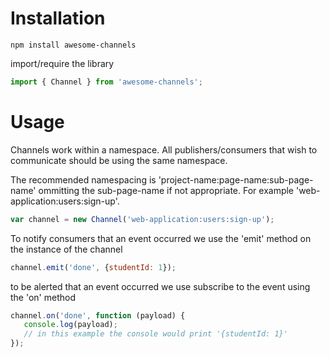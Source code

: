 # Installation

```
npm install awesome-channels
```

import/require the library

```javascript
import { Channel } from 'awesome-channels';
```

# Usage
Channels work within a namespace. All publishers/consumers that wish to communicate should be using the same namespace. 

The recommended namespacing is 'project-name:page-name:sub-page-name' ommitting the sub-page-name if not appropriate. For example 'web-application:users:sign-up'.

```javascript
var channel = new Channel('web-application:users:sign-up');
```


To notify consumers that an event occurred we use the 'emit' method on the instance of the channel

```javascript
channel.emit('done', {studentId: 1});
```


to be alerted that an event occurred we use subscribe to the event using the 'on' method


```javascript
channel.on('done', function (payload) {
   console.log(payload);
   // in this example the console would print '{studentId: 1}'
});
```
